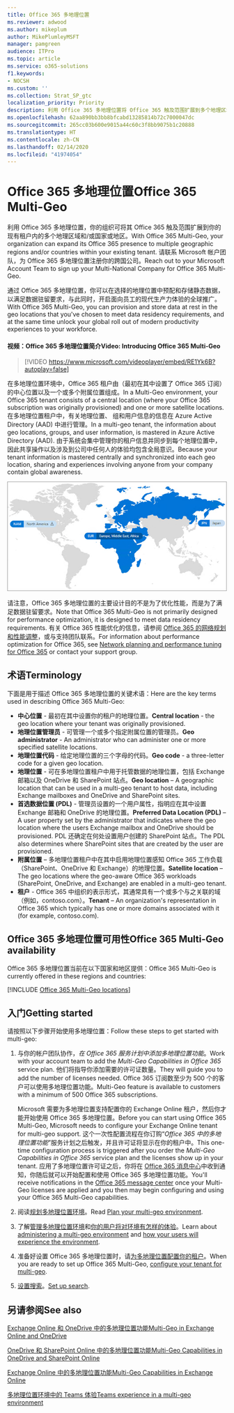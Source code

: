 ```yaml
---
title: Office 365 多地理位置
ms.reviewer: adwood
ms.author: mikeplum
author: MikePlumleyMSFT
manager: pamgreen
audience: ITPro
ms.topic: article
ms.service: o365-solutions
f1.keywords:
- NOCSH
ms.custom: ''
ms.collection: Strat_SP_gtc
localization_priority: Priority
description: 利用 Office 365 多地理位置将 Office 365 触及范围扩展到多个地理区域。
ms.openlocfilehash: 62aa890bb3bb8bfcabd13285814b72c7000047dc
ms.sourcegitcommit: 265cc03b600e9015a44c60c3f8bb9075b1c20888
ms.translationtype: HT
ms.contentlocale: zh-CN
ms.lasthandoff: 02/14/2020
ms.locfileid: "41974054"
---
```

# <a name="office-365-multi-geo"></a><span data-ttu-id="93e8b-103">Office 365 多地理位置</span><span class="sxs-lookup"><span data-stu-id="93e8b-103">Office 365 Multi-Geo</span></span>

<span data-ttu-id="93e8b-104">利用 Office 365 多地理位置，你的组织可将其 Office 365 触及范围扩展到你的现有租户内的多个地理区域和/或国家或地区。</span><span class="sxs-lookup"><span data-stu-id="93e8b-104">With Office 365 Multi-Geo, your organization can expand its Office 365 presence to multiple geographic regions and/or countries within your existing tenant.</span></span> <span data-ttu-id="93e8b-105">请联系 Microsoft 帐户团队，为 Office 365 多地理位置注册你的跨国公司。</span><span class="sxs-lookup"><span data-stu-id="93e8b-105">Reach out to your Microsoft Account Team to sign up your Multi-National Company for Office 365 Multi-Geo.</span></span>
  
<span data-ttu-id="93e8b-106">通过 Office 365 多地理位置，你可以在选择的地理位置中预配和存储静态数据，以满足数据驻留要求，与此同时，开启面向员工的现代生产力体验的全球推广。</span><span class="sxs-lookup"><span data-stu-id="93e8b-106">With Office 365 Multi-Geo, you can provision and store data at rest in the geo locations that you've chosen to meet data residency requirements, and at the same time unlock your global roll out of modern productivity experiences to your workforce.</span></span>

#### <a name="video-introducing-office-365-multi-geo"></a><span data-ttu-id="93e8b-107">视频：Office 365 多地理位置简介</span><span class="sxs-lookup"><span data-stu-id="93e8b-107">Video: Introducing Office 365 Multi-Geo</span></span>

> [!VIDEO https://www.microsoft.com/videoplayer/embed/RE1Yk6B?autoplay=false]

<span data-ttu-id="93e8b-108">在多地理位置环境中，Office 365 租户由（最初在其中设置了 Office 365 订阅）的中心位置以及一个或多个附属位置组成。</span><span class="sxs-lookup"><span data-stu-id="93e8b-108">In a Multi-Geo environment, your Office 365 tenant consists of a central location (where your Office 365 subscription was originally provisioned) and one or more satellite locations.</span></span> <span data-ttu-id="93e8b-109">在多地理位置租户中，有关地理位置、 组和用户信息的信息在 Azure Active Directory (AAD) 中进行管理。</span><span class="sxs-lookup"><span data-stu-id="93e8b-109">In a multi-geo tenant, the information about geo locations, groups, and user information, is mastered in Azure Active Directory (AAD).</span></span> <span data-ttu-id="93e8b-110">由于系统会集中管理你的租户信息并同步到每个地理位置中，因此共享操作以及涉及到公司中任何人的体验均包含全局意识。</span><span class="sxs-lookup"><span data-stu-id="93e8b-110">Because your tenant information is mastered centrally and synchronized into each geo location, sharing and experiences involving anyone from your company contain global awareness.</span></span>

![SharePoint 管理中心中多地理位置地图的屏幕截图](media/multi-geo-world-map.png)

<span data-ttu-id="93e8b-112">请注意，Office 365 多地理位置的主要设计目的不是为了优化性能，而是为了满足数据驻留要求。</span><span class="sxs-lookup"><span data-stu-id="93e8b-112">Note that Office 365 Multi-Geo is not primarily designed for performance optimization, it is designed to meet data residency requirements.</span></span> <span data-ttu-id="93e8b-113">有关 Office 365 性能优化的信息，请参阅 [Office 365 的网络规划和性能调整](https://support.office.com/article/e5f1228c-da3c-4654-bf16-d163daee8848)，或与支持团队联系。</span><span class="sxs-lookup"><span data-stu-id="93e8b-113">For information about performance optimization for Office 365, see [Network planning and performance tuning for Office 365](https://support.office.com/article/e5f1228c-da3c-4654-bf16-d163daee8848) or contact your support group.</span></span>

## <a name="terminology"></a><span data-ttu-id="93e8b-114">术语</span><span class="sxs-lookup"><span data-stu-id="93e8b-114">Terminology</span></span>

<span data-ttu-id="93e8b-115">下面是用于描述 Office 365 多地理位置的关键术语：</span><span class="sxs-lookup"><span data-stu-id="93e8b-115">Here are the key terms used in describing Office 365 Multi-Geo:</span></span>

- <span data-ttu-id="93e8b-116">**中心位置** - 最初在其中设置你的租户的地理位置。</span><span class="sxs-lookup"><span data-stu-id="93e8b-116">**Central location** - the geo location where your tenant was originally provisioned.</span></span>
- <span data-ttu-id="93e8b-117">**地理位置管理员** - 可管理一个或多个指定附属位置的管理员。</span><span class="sxs-lookup"><span data-stu-id="93e8b-117">**Geo administrator** - An administrator who can administer one or more specified satellite locations.</span></span>
- <span data-ttu-id="93e8b-118">**地理位置代码** - 给定地理位置的三个字母的代码。</span><span class="sxs-lookup"><span data-stu-id="93e8b-118">**Geo code** - a three-letter code for a given geo location.</span></span>
- <span data-ttu-id="93e8b-119">**地理位置** - 可在多地理位置租户中用于托管数据的地理位置，包括 Exchange 邮箱以及 OneDrive 和 SharePoint 站点。</span><span class="sxs-lookup"><span data-stu-id="93e8b-119">**Geo location** – A geographic location that can be used in a multi-geo tenant to host data, including Exchange mailboxes and OneDrive and SharePoint sites.</span></span>
- <span data-ttu-id="93e8b-120">**首选数据位置 (PDL)** - 管理员设置的一个用户属性，指明应在其中设置 Exchange 邮箱和 OneDrive 的地理位置。</span><span class="sxs-lookup"><span data-stu-id="93e8b-120">**Preferred Data Location (PDL)** – A user property set by the administrator that indicates where the geo location where the users Exchange mailbox and OneDrive should be provisioned.</span></span> <span data-ttu-id="93e8b-121">PDL 还确定在何处设置用户创建的 SharePoint 站点。</span><span class="sxs-lookup"><span data-stu-id="93e8b-121">The PDL also determines where SharePoint sites that are created by the user are provisioned.</span></span>
- <span data-ttu-id="93e8b-122">**附属位置** – 多地理位置租户中在其中启用地理位置感知 Office 365 工作负载（SharePoint、OneDrive 和 Exchange）的地理位置。</span><span class="sxs-lookup"><span data-stu-id="93e8b-122">**Satellite location** – The geo locations where the geo-aware Office 365 workloads (SharePoint, OneDrive, and Exchange) are enabled in a multi-geo tenant.</span></span>
- <span data-ttu-id="93e8b-123">**租户** - Office 365 中组织的表示形式，其通常具有一个或多个与之关联的域（例如，contoso.com）。</span><span class="sxs-lookup"><span data-stu-id="93e8b-123">**Tenant** – An organization's representation in Office 365 which typically has one or more domains associated with it (for example, contoso.com).</span></span>

## <a name="office-365-multi-geo-availability"></a><span data-ttu-id="93e8b-124">Office 365 多地理位置可用性</span><span class="sxs-lookup"><span data-stu-id="93e8b-124">Office 365 Multi-Geo availability</span></span>

<span data-ttu-id="93e8b-125">Office 365 多地理位置当前在以下国家和地区提供：</span><span class="sxs-lookup"><span data-stu-id="93e8b-125">Office 365 Multi-Geo is currently offered in these regions and countries:</span></span>

[!INCLUDE [Office 365 Multi-Geo locations](includes/office-365-multi-geo-locations.md)]

## <a name="getting-started"></a><span data-ttu-id="93e8b-126">入门</span><span class="sxs-lookup"><span data-stu-id="93e8b-126">Getting started</span></span>

<span data-ttu-id="93e8b-127">请按照以下步骤开始使用多地理位置：</span><span class="sxs-lookup"><span data-stu-id="93e8b-127">Follow these steps to get started with multi-geo:</span></span>

1. <span data-ttu-id="93e8b-128">与你的帐户团队协作，_在 Office 365 服务计划中添加多地理位置功能_。</span><span class="sxs-lookup"><span data-stu-id="93e8b-128">Work with your account team to add the _Multi-Geo Capabilities in Office 365_ service plan.</span></span> <span data-ttu-id="93e8b-129">他们将指导你添加需要的许可证数量。</span><span class="sxs-lookup"><span data-stu-id="93e8b-129">They will guide you to add the number of licenses needed.</span></span> <span data-ttu-id="93e8b-130">Office 365 订阅数至少为 500 个的客户可以使用多地理位置功能。</span><span class="sxs-lookup"><span data-stu-id="93e8b-130">Multi-Geo feature is available to customers with a minimum of 500 Office 365 subscriptions.</span></span>

   <span data-ttu-id="93e8b-131">Microsoft 需要为多地理位置支持配置你的 Exchange Online 租户，然后你才能开始使用 Office 365 多地理位置。</span><span class="sxs-lookup"><span data-stu-id="93e8b-131">Before you can start using Office 365 Multi-Geo, Microsoft needs to configure your Exchange Online tenant for multi-geo support.</span></span> <span data-ttu-id="93e8b-132">这个一次性配置流程在你订购“*Office 365 中的多地理位置功能*”服务计划之后触发，并且许可证将显示在你的租户中。</span><span class="sxs-lookup"><span data-stu-id="93e8b-132">This one-time configuration process is triggered after you order the *Multi-Geo Capabilities in Office 365* service plan and the licenses show up in your tenant.</span></span> <span data-ttu-id="93e8b-133">应用了多地理位置许可证之后，你将在 [Office 365 消息中心](https://support.office.com/article/38FB3333-BFCC-4340-A37B-DEDA509C2093)中收到通知，你随后就可以开始配置和使用 Office 365 多地理位置功能。</span><span class="sxs-lookup"><span data-stu-id="93e8b-133">You'll receive notifications in the [Office 365 message center](https://support.office.com/article/38FB3333-BFCC-4340-A37B-DEDA509C2093) once your Multi-Geo licenses are applied and you then may begin configuring and using your Office 365 Multi-Geo capabilities.</span></span>

2. <span data-ttu-id="93e8b-134">阅读[规划多地理位置环境](plan-for-multi-geo.md)。</span><span class="sxs-lookup"><span data-stu-id="93e8b-134">Read [Plan your multi-geo environment](plan-for-multi-geo.md).</span></span>

3. <span data-ttu-id="93e8b-135">了解[管理多地理位置环境](administering-a-multi-geo-environment.md)和[你的用户将对环境有怎样的体验](multi-geo-user-experience.md)。</span><span class="sxs-lookup"><span data-stu-id="93e8b-135">Learn about [administering a multi-geo environment](administering-a-multi-geo-environment.md) and [how your users will experience the environment](multi-geo-user-experience.md).</span></span>

4. <span data-ttu-id="93e8b-136">准备好设置 Office 365 多地理位置时，请[为多地理位置配置你的租户](multi-geo-tenant-configuration.md)。</span><span class="sxs-lookup"><span data-stu-id="93e8b-136">When you are ready to set up Office 365 Multi-Geo, [configure your tenant for multi-geo](multi-geo-tenant-configuration.md).</span></span>

5. <span data-ttu-id="93e8b-137">[设置搜索](configure-search-for-multi-geo.md)。</span><span class="sxs-lookup"><span data-stu-id="93e8b-137">[Set up search](configure-search-for-multi-geo.md).</span></span>

## <a name="see-also"></a><span data-ttu-id="93e8b-138">另请参阅</span><span class="sxs-lookup"><span data-stu-id="93e8b-138">See also</span></span>

[<span data-ttu-id="93e8b-139">Exchange Online 和 OneDrive 中的多地理位置功能</span><span class="sxs-lookup"><span data-stu-id="93e8b-139">Multi-Geo in Exchange Online and OneDrive</span></span>](https://Aka.ms/GoMultiGeo)

[<span data-ttu-id="93e8b-140">OneDrive 和 SharePoint Online 中的多地理位置功能</span><span class="sxs-lookup"><span data-stu-id="93e8b-140">Multi-Geo Capabilities in OneDrive and SharePoint Online</span></span>](https://docs.microsoft.com/office365/enterprise/multi-geo-capabilities-in-onedrive-and-sharepoint-online-in-office-365)

[<span data-ttu-id="93e8b-141">Exchange Online 中的多地理位置功能</span><span class="sxs-lookup"><span data-stu-id="93e8b-141">Multi-Geo Capabilities in Exchange Online</span></span>](https://docs.microsoft.com/office365/enterprise/multi-geo-capabilities-in-exchange-online)

[<span data-ttu-id="93e8b-142">多地理位置环境中的 Teams 体验</span><span class="sxs-lookup"><span data-stu-id="93e8b-142">Teams experience in a multi-geo environment</span></span>](https://docs.microsoft.com/microsoftteams/teams-experience-o365odb-spo-multi-geo)
